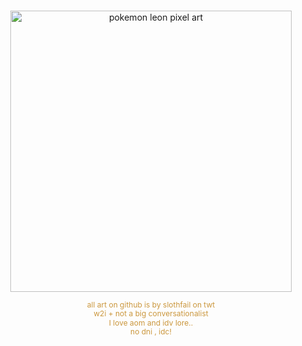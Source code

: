 <h3 align="center" style="color: #cb973d; line-height: 1.2;">
 

</h3>

<p align="center">
  <img src="https://i.postimg.cc/RZHhh8Dy/IMG-0639-Photoroom.png" alt="pokemon leon pixel art" width="450" />
</p>

<div align="center" style="font-size: 12px; line-height: 1.2;">
  <!-- First Paragraph -->
  <p style="color: #cb973d;"> <!-- Apply color to the paragraph directly -->
    all art on github is by slothfail on twt<br/>
    w2i + not a big conversationalist <br/>
    I love aom and idv lore.. <br/>
    no dni , idc! 
  </p>
</div>

